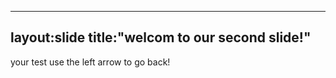 ------
layout:slide
title:"welcom to our second slide!"
-----
your test
use the left arrow to go back!
